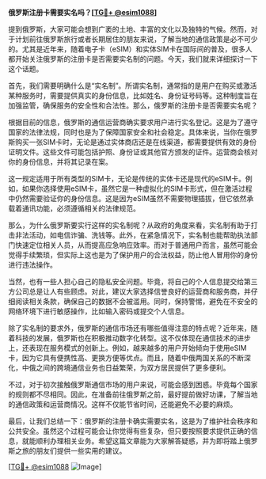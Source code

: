 **俄罗斯注册卡需要实名吗？[[TG💪+ @esim1088](https://t.me/s/esim1088)]**

提到俄罗斯，大家可能会想到广袤的土地、丰富的文化以及独特的气候。然而，对于计划前往俄罗斯旅行或者长期居住的朋友来说，了解当地的通信政策是必不可少的。尤其是近年来，随着电子卡（eSIM）和实体SIM卡在国际间的普及，很多人都开始关注俄罗斯的注册卡是否需要实名制的问题。今天，我们就来详细探讨一下这个话题。

首先，我们需要明确什么是“实名制”。所谓实名制，通常指的是用户在购买或激活某种服务时，需要提供真实的身份信息，比如姓名、身份证号码等。这种制度旨在加强监管，确保服务的安全性和合法性。那么，俄罗斯的注册卡是否需要实名呢？

根据目前的信息，俄罗斯的通信运营商确实要求用户进行实名登记。这是为了遵守国家的法律法规，同时也是为了保障国家安全和社会稳定。具体来说，当你在俄罗斯购买一张SIM卡时，无论是通过实体商店还是在线渠道，都需要提供有效的身份证明文件。这些文件可能包括护照、身份证或其他官方颁发的证件。运营商会核对你的身份信息，并将其记录在案。

这一规定适用于所有类型的SIM卡，无论是传统的实体卡还是现代的eSIM卡。例如，如果你选择使用eSIM卡，虽然它是一种虚拟化的SIM卡形式，但在激活过程中仍然需要验证你的身份信息。这是因为eSIM虽然不需要物理插拔，但它依然承载着通讯功能，必须遵循相关的法律规范。

那么，为什么俄罗斯要实行这样的实名制呢？从政府的角度来看，实名制有助于打击非法活动，如电信诈骗、洗钱等。此外，在紧急情况下，实名制也能帮助执法部门快速定位相关人员，从而提高应急响应效率。而对于普通用户而言，虽然可能会觉得手续繁琐，但实际上这也是为了保护用户的合法权益，防止他人冒用你的身份进行违法操作。

当然，也有一些人担心自己的隐私安全问题。毕竟，将自己的个人信息提交给第三方公司总是让人有些顾虑。对此，建议大家选择信誉良好的运营商和服务商，并仔细阅读相关条款，确保自己的数据不会被滥用。同时，保持警惕，避免在不安全的网络环境下进行敏感操作，比如输入密码或提交个人信息。

除了实名制的要求外，俄罗斯的通信市场还有哪些值得注意的特点呢？近年来，随着科技的发展，俄罗斯也在积极推动数字化转型。这不仅体现在通信技术的进步上，还表现在服务模式的创新上。例如，越来越多的用户开始倾向于使用eSIM卡，因为它具有便携性高、更换方便等优点。而且，随着中俄两国关系的不断深化，中俄之间的跨境通信业务也日益繁荣，为双方居民提供了更多便利。

不过，对于初次接触俄罗斯通信市场的用户来说，可能会感到困惑。毕竟每个国家的规则都不尽相同。因此，在准备前往俄罗斯之前，最好提前做好功课，了解当地的通信政策和运营商情况。这样不仅能节省时间，还能避免不必要的麻烦。

最后，让我们总结一下：俄罗斯的注册卡确实需要实名，这是为了维护社会秩序和公共安全。虽然这个过程可能会让你觉得有些复杂，但只要按照要求提供正确的信息，就能顺利办理相关业务。希望这篇文章能为大家解答疑惑，并为即将踏上俄罗斯之旅的朋友们提供一些实用的建议。

[[TG💪+ @esim1088](https://t.me/s/esim1088) ![Image](https://i.postimg.cc/4NQfJmqS/Snipaste-2025-05-13-00-14-12.png)]